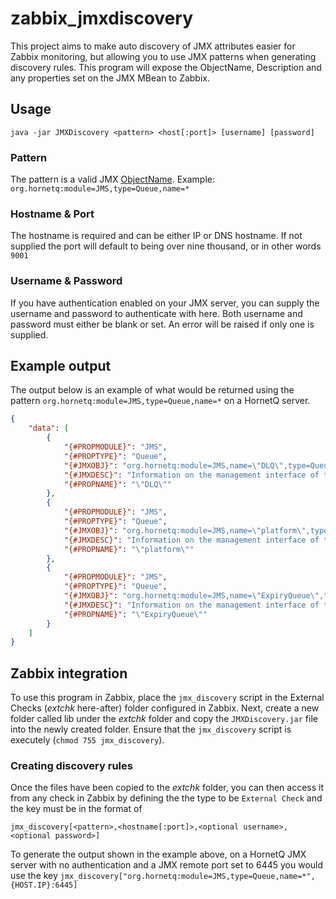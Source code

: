 # zabbix_jmxdiscovery

This project aims to make auto discovery of JMX attributes easier for Zabbix monitoring, but allowing you to use JMX patterns when generating discovery rules. This program will expose the ObjectName, Description and any properties set on the JMX MBean to Zabbix.

## Usage
`java -jar JMXDiscovery <pattern> <host[:port]> [username] [password]`

### Pattern
The pattern is a valid JMX [ObjectName](http://docs.oracle.com/javase/7/docs/api/javax/management/ObjectName.html). Example: `org.hornetq:module=JMS,type=Queue,name=*`

### Hostname & Port
The hostname is required and can be either IP or DNS hostname. If not supplied the port will default to being over nine thousand, or in other words `9001`

### Username & Password
If you have authentication enabled on your JMX server, you can supply the username and password to authenticate with here. Both username and password must either be blank or set. An error will be raised if only one is supplied.

## Example output
The output below is an example of what would be returned using the pattern `org.hornetq:module=JMS,type=Queue,name=*` on a HornetQ server.
```json
{
    "data": [
        {
            "{#PROPMODULE}": "JMS",
            "{#PROPTYPE}": "Queue",
            "{#JMXOBJ}": "org.hornetq:module=JMS,name=\"DLQ\",type=Queue",
            "{#JMXDESC}": "Information on the management interface of the MBean",
            "{#PROPNAME}": "\"DLQ\""
        },
        {
            "{#PROPMODULE}": "JMS",
            "{#PROPTYPE}": "Queue",
            "{#JMXOBJ}": "org.hornetq:module=JMS,name=\"platform\",type=Queue",
            "{#JMXDESC}": "Information on the management interface of the MBean",
            "{#PROPNAME}": "\"platform\""
        },
        {
            "{#PROPMODULE}": "JMS",
            "{#PROPTYPE}": "Queue",
            "{#JMXOBJ}": "org.hornetq:module=JMS,name=\"ExpiryQueue\",type=Queue",
            "{#JMXDESC}": "Information on the management interface of the MBean",
            "{#PROPNAME}": "\"ExpiryQueue\""
        }
    ]
}
```
## Zabbix integration
To use this program in Zabbix, place the `jmx_discovery` script in the External Checks (*extchk* here-after) folder configured in Zabbix. Next, create a new folder called lib under the *extchk* folder and copy the `JMXDiscovery.jar` file into the newly created folder. Ensure that the `jmx_discovery` script is executely (`chmod 755 jmx_discovery`).

### Creating discovery rules
Once the files have been copied to the *extchk* folder, you can then access it from any check in Zabbix by defining the the type to be `External Check` and the key must be in the format of 
```
jmx_discovery[<pattern>,<hostname[:port]>,<optional username>,<optional password>]
```
To generate the output shown in the example above, on a HornetQ JMX server with no authentication and a JMX remote port set to 6445 you would use the key `jmx_discovery["org.hornetq:module=JMS,type=Queue,name=*",{HOST.IP}:6445]`
